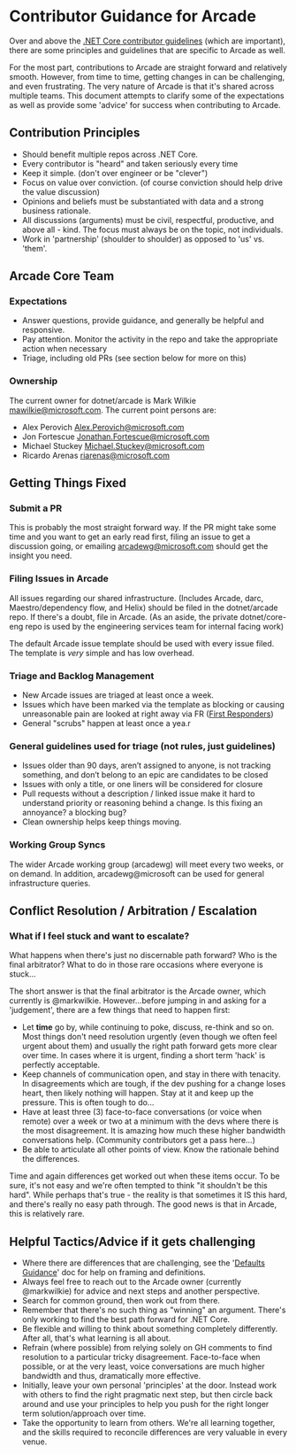 # Contributor Guidance for Arcade
Over and above the [.NET Core contributor guidelines](https://github.com/dotnet/coreclr/blob/master/Documentation/project-docs/contributing.md) (which are important), there are some principles and guidelines that are specific to Arcade as well.

For the most part, contributions to Arcade are straight forward and relatively smooth.  However, from time to time, getting changes in can be challenging, and even frustrating.  The very nature of Arcade is that it's shared across multiple teams.  This document attempts to clarify some of the expectations as well as provide some 'advice' for success when contributing to Arcade.

## Contribution Principles
* Should benefit multiple repos across .NET Core.
* Every contributor is "heard" and taken seriously every time
* Keep it simple. (don't over engineer or be "clever")
* Focus on value over conviction.  (of course conviction should help drive the value discussion)
* Opinions and beliefs must be substantiated with data and a strong business rationale.
* All discussions (arguments) must be civil, respectful, productive, and above all - kind. The focus must always be on the topic, not individuals.
* Work in 'partnership' (shoulder to shoulder) as opposed to 'us' vs. 'them'.

## Arcade Core Team
### Expectations
- Answer questions, provide guidance, and generally be helpful and responsive.
- Pay attention.  Monitor the activity in the repo and take the appropriate action when necessary
- Triage, including old PRs (see section below for more on this) 

### Ownership
The current owner for dotnet/arcade is Mark Wilkie <mawilkie@microsoft.com>.  The current point persons are:
- Alex Perovich <Alex.Perovich@microsoft.com>
- Jon Fortescue <Jonathan.Fortescue@microsoft.com>
- Michael Stuckey <Michael.Stuckey@microsoft.com>
- Ricardo Arenas <riarenas@microsoft.com>

## Getting Things Fixed
### Submit a PR
This is probably the most straight forward way.  If the PR might take some time and you want to get an early read first, filing an issue to get a discussion going, or emailing arcadewg@microsoft.com should get the insight you need.

### Filing Issues in Arcade
All issues regarding our shared infrastructure. (Includes Arcade, darc, Maestro/dependency flow, and Helix) should be filed in the dotnet/arcade repo.  If there's a doubt, file in Arcade.  (As an aside, the private dotnet/core-eng repo is used by the engineering services team for internal facing work)

The default Arcade issue template should be used with every issue filed.  The template is *very* simple and has low overhead.

### Triage and Backlog Management
- New Arcade issues are triaged at least once a week.  
- Issues which have been marked via the template as blocking or causing unreasonable pain are looked at right away via FR ([First Responders](https://github.com/dotnet/core-eng/wiki/%5Bint%5D-First-Responders))
- General "scrubs" happen at least once a yea.r


### General guidelines used for triage (not rules, just guidelines)
- Issues older than 90 days, aren’t assigned to anyone, is not tracking something, and don’t belong to an epic are candidates to be closed
- Issues with only a title, or one liners will be considered for closure
- Pull requests without a description / linked issue make it hard to understand priority or reasoning behind a change. Is this fixing an annoyance? a blocking bug?
- Clean ownership helps keep things moving.

### Working Group Syncs
The wider Arcade working group (arcadewg) will meet every two weeks, or on demand.  In addition, arcadewg@microsoft can be used for general infrastructure queries.

## Conflict Resolution / Arbitration / Escalation

### What if I feel stuck and want to escalate?
What happens when there's just no discernable path forward?  Who is the final arbitrator?  What to do in those rare occasions where everyone is stuck...

The short answer is that the final arbitrator is the Arcade owner, which currently is @markwilkie.  However...before jumping in and asking for a 'judgement', there are a few things that need to happen first:

* Let **time** go by, while continuing to poke, discuss, re-think and so on.  Most things don't need resolution urgently (even though we often feel urgent about them) and usually the right path forward gets more clear over time.  In cases where it is urgent, finding a short term 'hack' is perfectly acceptable.
* Keep channels of communication open, and stay in there with tenacity.  In disagreements which are tough, if the dev pushing for a change loses heart, then likely nothing will happen.  Stay at it and keep up the pressure.  This is often tough to do...
* Have at least three (3) face-to-face conversations (or voice when remote) over a week or two at a minimum with the devs where there is the most disagreement.  It is amazing how much these higher bandwidth conversations help.  (Community contributors get a pass here...)
* Be able to articulate all other points of view.  Know the rationale behind the differences.

Time and again differences get worked out when these items occur.  To be sure, it's not easy and we're often tempted to think "it shouldn't be this hard".  While perhaps that's true - the reality is that sometimes it IS this hard, and there's really no easy path through.  The good news is that in Arcade, this is relatively rare.

## Helpful Tactics/Advice if it gets challenging
* Where there are differences that are challenging, see the '[Defaults Guidance](./DefaultsGuidance.md)' doc for help on framing and definitions.
* Always feel free to reach out to the Arcade owner (currently @markwilkie) for advice and next steps and another perspective.
* Search for common ground, then work out from there.
* Remember that there's no such thing as "winning" an argument.  There's only working to find the best path forward for .NET Core.
* Be flexible and willing to think about something completely differently.  After all, that's what learning is all about.
* Refrain (where possible) from relying solely on GH comments to find resolution to a particular tricky disagreement.  Face-to-face when possible, or at the very least, voice conversations are much higher bandwidth and thus, dramatically more effective.
* Initially, leave your own personal 'principles' at the door.  Instead work with others to find the right pragmatic next step, but then circle back around and use your principles to help you push for the right longer term solution/approach over time.
* Take the opportunity to learn from others.  We're all learning together, and the skills required to reconcile differences are very valuable in every venue.